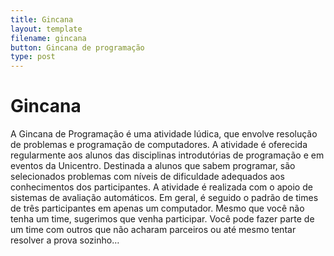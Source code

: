 ```yaml
---
title: Gincana
layout: template
filename: gincana
button: Gincana de programação
type: post
---
```

 
# Gincana

A Gincana de Programação é uma atividade lúdica, que envolve resolução de problemas e programação de computadores. 
A atividade é oferecida regularmente aos alunos das disciplinas introdutórias de programação e em eventos da Unicentro.
Destinada a alunos que sabem programar, são selecionados problemas com níveis de dificuldade adequados aos conhecimentos dos participantes.
A atividade é realizada com o apoio de sistemas de avaliação automáticos. 
Em geral, é seguido o padrão de times de três participantes em apenas um computador. 
Mesmo que você não tenha um time, sugerimos que venha participar. Você pode fazer parte de um time com outros que não acharam parceiros ou até mesmo tentar resolver a prova sozinho…
